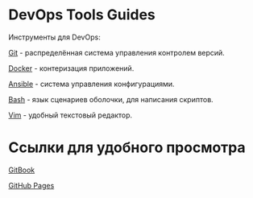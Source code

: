 # DevOps Tools Guides

Инструменты для DevOps:

[Git](docs/Git.md) - распределённая система управления контролем версий.

[Docker](docs/Docker.md) - контеризация приложений. 

[Ansible](docs/Ansible.md) - система управления конфигурациями.

[Bash](docs/Bash.md) - язык сценариев оболочки, для написания скриптов.

[Vim](docs/Vim.md) - удобный текстовый редактор.


# Ссылки для удобного просмотра

[GitBook](https://kotdimos.gitbook.io/devops_tools_guides/)

[GitHub Pages](https://kotdimos.github.io/DevOps_Tools_Guides/)
